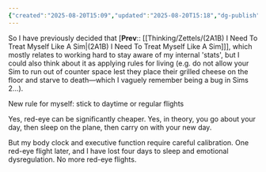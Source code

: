 ```yaml
---
{"created":"2025-08-20T15:09","updated":"2025-08-20T15:18","dg-publish":true,"dg-path":"Zettels/(2A1B1) Prefer daytime flights and avoid red-eye.md","permalink":"/zettels/2-a1-b1-prefer-daytime-flights-and-avoid-red-eye/","dgPassFrontmatter":true,"noteIcon":"1"}
---
```


So I have previously decided that [**Prev**:: [[Thinking/Zettels/(2A1B) I Need To Treat Myself Like A Sim\|(2A1B) I Need To Treat Myself Like A Sim]]], which mostly relates to working hard to stay aware of my internal 'stats', but I could also think about it as applying rules for living (e.g. do not allow your Sim to run out of counter space lest they place their grilled cheese on the floor and starve to death—which I vaguely remember being a bug in Sims 2...). 

New rule for myself: stick to daytime or regular flights

Yes, red-eye can be significantly cheaper. Yes, in theory, you go about your day, then sleep on the plane, then carry on with your new day.  

But my body clock and executive function require careful calibration. One red-eye flight later, and I have lost four days to sleep and emotional dysregulation. No more red-eye flights. 